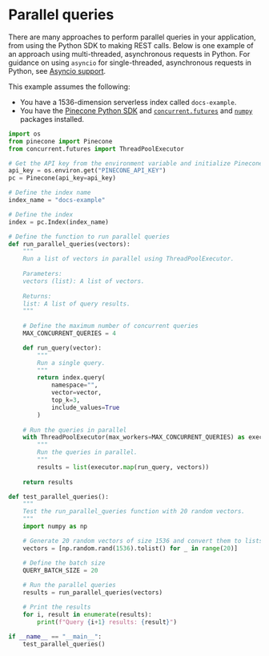 # Parallel queries

There are many approaches to perform parallel queries in your application, from using the Python SDK to making REST calls. Below is one example of an approach using multi-threaded, asynchronous requests in Python. For guidance on using `asyncio` for single-threaded, asynchronous requests in Python, see [Asyncio support](/reference/python-sdk#asyncio-support).

This example assumes the following:

* You have a 1536-dimension serverless index called `docs-example`.
* You have the [Pinecone Python SDK](/reference/python-sdk) and [`concurrent.futures`](https://docs.python.org/3/library/concurrent.futures.html#module-concurrent.futures) and [`numpy`](https://numpy.org/) packages installed.

```python
import os
from pinecone import Pinecone
from concurrent.futures import ThreadPoolExecutor

# Get the API key from the environment variable and initialize Pinecone
api_key = os.environ.get("PINECONE_API_KEY")
pc = Pinecone(api_key=api_key)

# Define the index name
index_name = "docs-example"

# Define the index
index = pc.Index(index_name)

# Define the function to run parallel queries
def run_parallel_queries(vectors):
    """
    Run a list of vectors in parallel using ThreadPoolExecutor.
    
    Parameters:
    vectors (list): A list of vectors.
    
    Returns:
    list: A list of query results.
    """
    
    # Define the maximum number of concurrent queries
    MAX_CONCURRENT_QUERIES = 4

    def run_query(vector):
        """
        Run a single query.
        """
        return index.query(
            namespace="",
            vector=vector,
            top_k=3,
            include_values=True
        )
    
    # Run the queries in parallel
    with ThreadPoolExecutor(max_workers=MAX_CONCURRENT_QUERIES) as executor:
        """
        Run the queries in parallel.
        """
        results = list(executor.map(run_query, vectors))
    
    return results

def test_parallel_queries():
    """
    Test the run_parallel_queries function with 20 random vectors.
    """
    import numpy as np

    # Generate 20 random vectors of size 1536 and convert them to lists
    vectors = [np.random.rand(1536).tolist() for _ in range(20)]

    # Define the batch size
    QUERY_BATCH_SIZE = 20
    
    # Run the parallel queries
    results = run_parallel_queries(vectors)

    # Print the results
    for i, result in enumerate(results):
        print(f"Query {i+1} results: {result}")

if __name__ == "__main__":
    test_parallel_queries()
```
